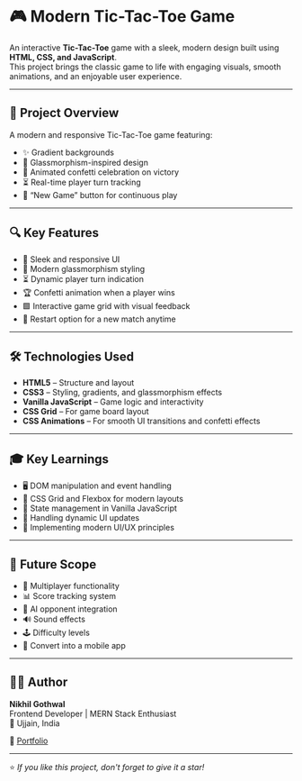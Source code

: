 # 🎮 Modern Tic-Tac-Toe Game

An interactive **Tic-Tac-Toe** game with a sleek, modern design built using **HTML, CSS, and JavaScript**.  
This project brings the classic game to life with engaging visuals, smooth animations, and an enjoyable user experience.

---

## 🎯 Project Overview

A modern and responsive Tic-Tac-Toe game featuring:
- ✨ Gradient backgrounds  
- 💎 Glassmorphism-inspired design  
- 🎉 Animated confetti celebration on victory  
- ⏳ Real-time player turn tracking  
- 🔄 “New Game” button for continuous play  

---

## 🔍 Key Features

- 🎨 Sleek and responsive UI  
- 💎 Modern glassmorphism styling  
- ⏳ Dynamic player turn indication  
- 🏆 Confetti animation when a player wins  
- 🟩 Interactive game grid with visual feedback  
- 🔄 Restart option for a new match anytime  

---

## 🛠️ Technologies Used

- **HTML5** – Structure and layout  
- **CSS3** – Styling, gradients, and glassmorphism effects  
- **Vanilla JavaScript** – Game logic and interactivity  
- **CSS Grid** – For game board layout  
- **CSS Animations** – For smooth UI transitions and confetti effects  

---

## 🎓 Key Learnings

- 🖥️ DOM manipulation and event handling  
- 🎨 CSS Grid and Flexbox for modern layouts  
- 🔄 State management in Vanilla JavaScript  
- 💾 Handling dynamic UI updates  
- 🌟 Implementing modern UI/UX principles  

---

## 🚀 Future Scope

- 🏅 Multiplayer functionality  
- 📊 Score tracking system  
- 🤖 AI opponent integration  
- 🔊 Sound effects  
- 🕹️ Difficulty levels  
- 📱 Convert into a mobile app  

---

## 🧑‍💻 Author

**Nikhil Gothwal**  
Frontend Developer | MERN Stack Enthusiast  
📍 Ujjain, India  

🔗 [Portfolio](https://krishna-dev11-portfolio.vercel.app/)  

---

⭐ *If you like this project, don't forget to give it a star!*
